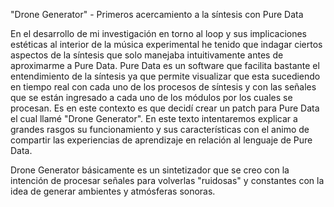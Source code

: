 "Drone Generator" - Primeros acercamiento a la síntesis con Pure Data

En el desarrollo de mi investigación en torno al loop y sus implicaciones estéticas al interior de la música experimental he tenido que indagar ciertos aspectos de la síntesis que solo manejaba intuitivamente antes de aproximarme  a Pure Data. Pure Data es un software que facilita bastante el entendimiento de la síntesis ya que permite visualizar que esta sucediendo en tiempo  real con cada uno de los procesos de síntesis y con las señales que se están ingresado a cada uno de los módulos por los cuales se procesan. Es en este contexto es que decidí crear un patch para Pure Data el cual llamé "Drone Generator". En este texto intentaremos explicar a grandes rasgos su funcionamiento y sus características con el animo de compartir las experiencias de aprendizaje en relación al lenguaje de Pure Data.

Drone Generator básicamente es un sintetizador que se creo con la intención de procesar señales para volverlas "ruidosas"  y constantes con la idea de generar ambientes y atmósferas sonoras.
